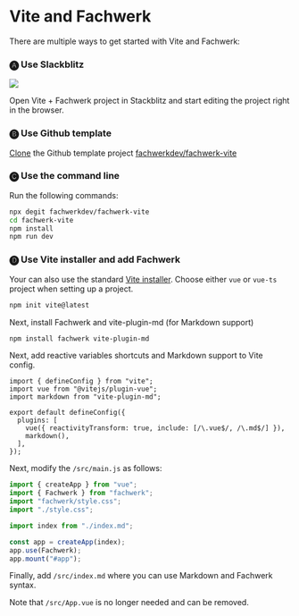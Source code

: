 # Vite and Fachwerk

There are multiple ways to get started with Vite and Fachwerk:

### 🅐 Use Slackblitz

[![](https://developer.stackblitz.com/img/open_in_stackblitz.svg)](https://stackblitz.com/github/fachwerkdev/fachwerk-vite?file=src%2Findex.md)

Open Vite + Fachwerk project in Stackblitz and start editing the project right in the browser.

### 🅑 Use Github template

[Clone](https://github.com/fachwerkdev/fachwerk-vite/generate) the Github template project [fachwerkdev/fachwerk-vite](https://github.com/fachwerkdev/fachwerk-vite)

### 🅒 Use the command line

Run the following commands:

```bash
npx degit fachwerkdev/fachwerk-vite
cd fachwerk-vite
npm install
npm run dev
```

### 🅓 Use Vite installer and add Fachwerk

Your can also use the standard [Vite installer](https://vitejs.dev/guide/#scaffolding-your-first-vite-project). Choose either `vue` or `vue-ts` project when setting up a project.

```bash
npm init vite@latest
```

Next, install Fachwerk and vite-plugin-md (for Markdown support)

```bash
npm install fachwerk vite-plugin-md
```

Next, add reactive variables shortcuts and Markdown support to Vite config.

```js{3,7-8}
import { defineConfig } from "vite";
import vue from "@vitejs/plugin-vue";
import markdown from "vite-plugin-md";

export default defineConfig({
  plugins: [
    vue({ reactivityTransform: true, include: [/\.vue$/, /\.md$/] }),
    markdown(),
  ],
});
```

Next, modify the `/src/main.js` as follows:

```js
import { createApp } from "vue";
import { Fachwerk } from "fachwerk";
import "fachwerk/style.css";
import "./style.css";

import index from "./index.md";

const app = createApp(index);
app.use(Fachwerk);
app.mount("#app");
```

Finally, add `/src/index.md` where you can use Markdown and Fachwerk syntax.

Note that `/src/App.vue` is no longer needed and can be removed.
